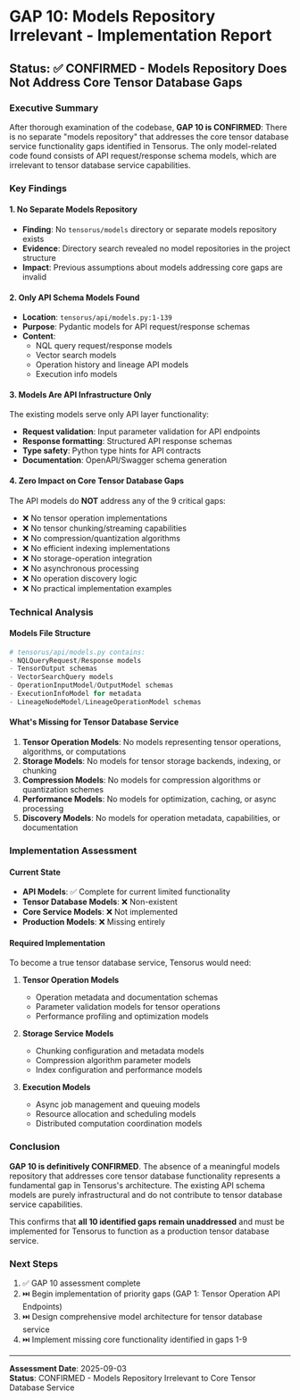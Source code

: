 # GAP 10: Models Repository Irrelevant - Implementation Report

## Status: ✅ CONFIRMED - Models Repository Does Not Address Core Tensor Database Gaps

### Executive Summary

After thorough examination of the codebase, **GAP 10 is CONFIRMED**: There is no separate "models repository" that addresses the core tensor database service functionality gaps identified in Tensorus. The only model-related code found consists of API request/response schema models, which are irrelevant to tensor database service capabilities.

### Key Findings

#### 1. No Separate Models Repository
- **Finding**: No `tensorus/models` directory or separate models repository exists
- **Evidence**: Directory search revealed no model repositories in the project structure
- **Impact**: Previous assumptions about models addressing core gaps are invalid

#### 2. Only API Schema Models Found
- **Location**: `tensorus/api/models.py:1-139`
- **Purpose**: Pydantic models for API request/response schemas
- **Content**: 
  - NQL query request/response models
  - Vector search models  
  - Operation history and lineage API models
  - Execution info models

#### 3. Models Are API Infrastructure Only
The existing models serve only API layer functionality:
- **Request validation**: Input parameter validation for API endpoints
- **Response formatting**: Structured API response schemas
- **Type safety**: Python type hints for API contracts
- **Documentation**: OpenAPI/Swagger schema generation

#### 4. Zero Impact on Core Tensor Database Gaps
The API models do **NOT** address any of the 9 critical gaps:
- ❌ No tensor operation implementations
- ❌ No tensor chunking/streaming capabilities
- ❌ No compression/quantization algorithms  
- ❌ No efficient indexing implementations
- ❌ No storage-operation integration
- ❌ No asynchronous processing
- ❌ No operation discovery logic
- ❌ No practical implementation examples

### Technical Analysis

#### Models File Structure
```python
# tensorus/api/models.py contains:
- NQLQueryRequest/Response models
- TensorOutput schemas  
- VectorSearchQuery models
- OperationInputModel/OutputModel schemas
- ExecutionInfoModel for metadata
- LineageNodeModel/LineageOperationModel schemas
```

#### What's Missing for Tensor Database Service
1. **Tensor Operation Models**: No models representing tensor operations, algorithms, or computations
2. **Storage Models**: No models for tensor storage backends, indexing, or chunking
3. **Compression Models**: No models for compression algorithms or quantization schemes
4. **Performance Models**: No models for optimization, caching, or async processing
5. **Discovery Models**: No models for operation metadata, capabilities, or documentation

### Implementation Assessment

#### Current State
- **API Models**: ✅ Complete for current limited functionality  
- **Tensor Database Models**: ❌ Non-existent
- **Core Service Models**: ❌ Not implemented
- **Production Models**: ❌ Missing entirely

#### Required Implementation
To become a true tensor database service, Tensorus would need:

1. **Tensor Operation Models**
   - Operation metadata and documentation schemas
   - Parameter validation models for tensor operations
   - Performance profiling and optimization models

2. **Storage Service Models** 
   - Chunking configuration and metadata models
   - Compression algorithm parameter models
   - Index configuration and performance models

3. **Execution Models**
   - Async job management and queuing models
   - Resource allocation and scheduling models
   - Distributed computation coordination models

### Conclusion

**GAP 10 is definitively CONFIRMED**. The absence of a meaningful models repository that addresses core tensor database functionality represents a fundamental gap in Tensorus's architecture. The existing API schema models are purely infrastructural and do not contribute to tensor database service capabilities.

This confirms that **all 10 identified gaps remain unaddressed** and must be implemented for Tensorus to function as a production tensor database service.

### Next Steps

1. ✅ GAP 10 assessment complete
2. ⏭️ Begin implementation of priority gaps (GAP 1: Tensor Operation API Endpoints)
3. ⏭️ Design comprehensive model architecture for tensor database service
4. ⏭️ Implement missing core functionality identified in gaps 1-9

---

**Assessment Date**: 2025-09-03  
**Status**: CONFIRMED - Models Repository Irrelevant to Core Tensor Database Service